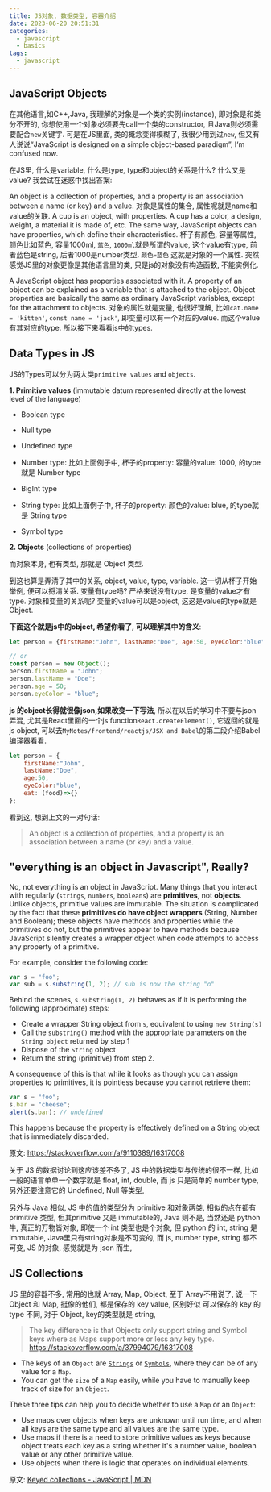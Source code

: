 ```yaml
---
title: JS对象, 数据类型, 容器介绍
date: 2023-06-20 20:51:31
categories:
  - javascript
  - basics
tags:
  - javascript
---
```


## JavaScript Objects

在其他语言,如C++,Java, 我理解的对象是一个类的实例(instance), 即对象是和类分不开的, 你想使用一个对象必须要先call一个类的constructor, 且Java则必须需要配合`new`关键字. 可是在JS里面, 类的概念变得模糊了, 我很少用到过`new`, 但又有人说说“JavaScript is designed on a simple object-based paradigm”, I‘m confused now. 

在JS里, 什么是variable, 什么是type, type和object的关系是什么? 什么又是value? 我尝试在迷惑中找出答案:

An object is a collection of properties, and a property is an association between a name (or key) and a value. 对象是属性的集合, 属性呢就是name和value的关联. A cup is an object, with properties. A cup has a color, a design, weight, a material it is made of, etc. The same way, JavaScript objects can have properties, which define their characteristics. 杯子有颜色, 容量等属性, 颜色比如蓝色, 容量1000ml, `蓝色`, `1000ml`就是所谓的value, 这个value有type, 前者蓝色是string, 后者1000是number类型. `颜色=蓝色` 这就是对象的一个属性. 突然感觉JS里的对象更像是其他语言里的类, 只是js的对象没有构造函数, 不能实例化. 

A JavaScript object has properties associated with it. A property of an object can be explained as a variable that is attached to the object. Object properties are basically the same as ordinary JavaScript variables, except for the attachment to objects. 对象的属性就是变量, 也很好理解, 比如`cat.name = 'kitten'`, `const name = 'jack'`, 即变量可以有一个对应的value. 而这个value有其对应的type. 所以接下来看看js中的types. 

## Data Types in JS

JS的Types可以分为两大类`primitive values` and `objects`.

**1. Primitive values** (immutable datum represented directly at the lowest level of the language)

+ Boolean type

+ Null type

+ Undefined type

+ Number type: 比如上面例子中, 杯子的property: 容量的value: 1000, 的type就是 Number type

+ BigInt type

+ String type: 比如上面例子中, 杯子的property: 颜色的value: blue, 的type就是 String type

+ Symbol type

**2. Objects** (collections of properties)

而对象本身, 也有类型, 那就是 Object 类型.

到这也算是弄清了其中的关系, object, value, type, variable. 这一切从杯子开始举例, 便可以捋清关系. 变量有type吗? 严格来说没有type, 是变量的value才有type. 对象和变量的关系呢? 变量的value可以是object, 这这是value的type就是Object. 


**下面这个就是js中的object, 希望你看了, 可以理解其中的含义**:
```js
let person = {firstName:"John", lastName:"Doe", age:50, eyeColor:"blue", eat: (food)=>{}};

// or
const person = new Object();
person.firstName = "John";
person.lastName = "Doe";
person.age = 50;
person.eyeColor = "blue";
```

**js 的object长得就很像json,如果改变一下写法**, 所以在以后的学习中不要与json弄混, 尤其是React里面的一个js function`React.createElement()`, 它返回的就是 js object, 可以去`MyNotes/frontend/reactjs/JSX and Babel`的第二段介绍Babel编译器看看.

```js
let person = {
    firstName:"John", 
    lastName:"Doe", 
    age:50, 
    eyeColor:"blue", 
    eat: (food)=>{}
};
```

看到这, 想到上文的一对句话:

> An object is a collection of properties, and a property is an association between a name (or key) and a value. 

## "everything is an object in Javascript", Really? 

No, not everything is an object in JavaScript. Many things that you interact with regularly (`strings`, `numbers`, `booleans`) are **primitives**, not **objects**. Unlike objects, primitive values are immutable. The situation is complicated by the fact that these **primitives do have object wrappers** (String, Number and Boolean); these objects have methods and properties while the primitives do not, but the primitives appear to have methods because JavaScript silently creates a wrapper object when code attempts to access any property of a primitive.

For example, consider the following code:

```js
var s = "foo";
var sub = s.substring(1, 2); // sub is now the string "o"
```

Behind the scenes, `s.substring(1, 2)` behaves as if it is performing the following (approximate) steps:

+ Create a wrapper String object from `s`, equivalent to using `new String(s)`
+ Call the `substring()` method with the appropriate parameters on the `String object` returned by step 1
+ Dispose of the `String` object
+ Return the string (primitive) from step 2.

A consequence of this is that while it looks as though you can assign properties to primitives, it is pointless because you cannot retrieve them:

```js
var s = "foo";
s.bar = "cheese";
alert(s.bar); // undefined
```

This happens because the property is effectively defined on a String object that is immediately discarded.

原文: https://stackoverflow.com/a/9110389/16317008

关于 JS 的数据讨论到这应该差不多了, JS 中的数据类型与传统的很不一样, 比如一般的语言单单一个数字就是 float, int, double, 而 js 只是简单的 number type, 另外还要注意它的 Undefined, Null 等类型, 

另外与 Java 相似, JS 中的值的类型分为 primitive 和对象两类, 相似的点在都有 primitive 类型, 但其primitive 又是 immutable的, Java 则不是, 当然还是 python 牛, 真正的万物皆对象, 即使一个 int 类型也是个对象, 但 python 的 int, string 是 immutable, Java里只有string对象是不可变的, 而 js, number type, string 都不可变, JS 的对象, 感觉就是为 json 而生, 

## JS Collections

JS 里的容器不多, 常用的也就 Array, Map, Object, 至于 Array不用说了, 说一下 Object 和 Map, 挺像的他们, 都是保存的 key value, 区别好似 可以保存的 key 的 type 不同, 对于 Object, key的类型就是 string, 

> The key difference is that Objects only support string and Symbol keys where as Maps support more or less any key type. https://stackoverflow.com/a/37994079/16317008

- The keys of an `Object` are [`Strings`](https://developer.mozilla.org/en-US/docs/Web/JavaScript/Reference/Global_Objects/String) or [`Symbols`](https://developer.mozilla.org/en-US/docs/Web/JavaScript/Reference/Global_Objects/Symbol), where they can be of any value for a `Map`.
- You can get the `size` of a `Map` easily, while you have to manually keep track of size for an `Object`.

These three tips can help you to decide whether to use a `Map` or an `Object`:

- Use maps over objects when keys are unknown until run time, and when all keys are the same type and all values are the same type.
- Use maps if there is a need to store primitive values as keys because object treats each key as a string whether it's a number value, boolean value or any other primitive value.
- Use objects when there is logic that operates on individual elements.

原文: [Keyed collections - JavaScript | MDN](https://developer.mozilla.org/en-US/docs/Web/JavaScript/Guide/Keyed_collections)